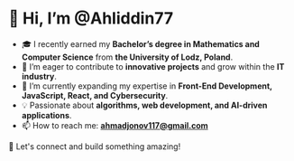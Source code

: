 # 👋 Hi, I’m @Ahliddin77

- 🎓 I recently earned my **Bachelor’s degree in Mathematics and Computer Science** from **the University of Lodz, Poland**.  
- 👀 I’m eager to contribute to **innovative projects** and grow within the **IT industry**.  
- 🌱 I’m currently expanding my expertise in **Front-End Development, JavaScript, React, and Cybersecurity**.  
- 💡 Passionate about **algorithms, web development, and AI-driven applications**.  
- 📫 How to reach me: **ahmadjonov117@gmail.com**  

🚀 Let's connect and build something amazing!  

<!---
Ahliddin77/Ahliddin77 is a ✨ special ✨ repository because its `README.md` (this file) appears on your GitHub profile.
You can click the Preview link to take a look at your changes.
--->
